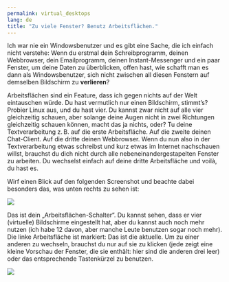 ```yaml
---
permalink: virtual_desktops
lang: de
title: "Zu viele Fenster? Benutz Arbeitsflächen."
---
```


Ich war nie ein Windowsbenutzer und es gibt eine Sache, die ich einfach nicht verstehe: Wenn du erstmal dein Schreibprogramm, deinen Webbrowser, dein Emailprogramm, deinen Instant-Messenger und ein paar Fenster, um deine Daten zu überblicken, offen hast, wie schafft man es dann als Windowsbenutzer, sich nicht zwischen all diesen Fenstern auf demselben Bildschirm zu <b>verlieren</b>?

Arbeitsflächen sind ein Feature, dass ich gegen nichts auf der Welt eintauschen w&uuml;rde. Du hast vermutlich nur einen Bildschirm, stimmt’s? Probier Linux aus, und du hast vier. Du kannst zwar nicht auf alle vier gleichzeitig schauen, aber solange deine Augen nicht in zwei Richtungen gleichzeitig schauen k&ouml;nnen, macht das ja nichts, oder? Tu deine Textverarbeitung z.&#x202f;B. auf die erste Arbeitsfläche. Auf die zweite deinen Chat-Client. Auf die dritte deinen Webbrowser. Wenn du nun also in der Textverarbeitung etwas schreibst und kurz etwas im Internet nachschauen willst, brauchst du dich nicht durch alle nebeneinandergestapelten Fenster zu arbeiten. Du wechselst einfach auf deine dritte Arbeitsfläche und voilà, du hast es.

Wirf einen Blick auf den folgenden Screenshot und beachte dabei besonders das, was unten rechts zu sehen ist:

<img src="Images/workspaces.png" border="0"/>

Das ist dein „Arbeitsfl&auml;chen-Schalter“. Du kannst sehen, dass er vier (virtuelle) Bildschirme eingestellt hat, aber du kannst auch noch mehr nutzen (ich habe 12 davon, aber manche Leute benutzen sogar noch mehr). Die linke Arbeitsfläche ist markiert: Das ist die aktuelle. Um zu einer anderen zu wechseln, brauchst du nur auf sie zu klicken (jede zeigt eine kleine Vorschau der Fenster, die sie enthält: hier sind die anderen drei leer) oder das entsprechende Tastenkürzel zu benutzen.

<img src="Images/workspaces_full.png" border="0"/>





